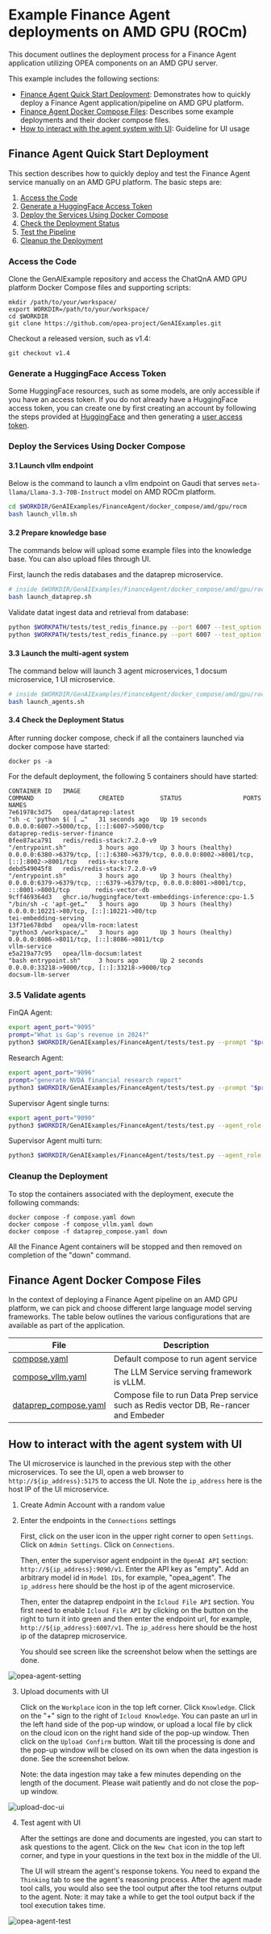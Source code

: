 # Example Finance Agent deployments on AMD GPU (ROCm)

This document outlines the deployment process for a Finance Agent application utilizing OPEA components on an AMD GPU server.

This example includes the following sections:

- [Finance Agent Quick Start Deployment](#finance-agent-quick-start-deployment): Demonstrates how to quickly deploy a Finance Agent application/pipeline on AMD GPU platform.
- [Finance Agent Docker Compose Files](#finance-agent-docker-compose-files): Describes some example deployments and their docker compose files.
- [How to interact with the agent system with UI](#how-to-interact-with-the-agent-system-with-ui): Guideline for UI usage

## Finance Agent Quick Start Deployment

This section describes how to quickly deploy and test the Finance Agent service manually on an AMD GPU platform. The basic steps are:

1. [Access the Code](#access-the-code)
2. [Generate a HuggingFace Access Token](#generate-a-huggingface-access-token)
3. [Deploy the Services Using Docker Compose](#deploy-the-services-using-docker-compose)
4. [Check the Deployment Status](#check-the-deployment-status)
5. [Test the Pipeline](#test-the-pipeline)
6. [Cleanup the Deployment](#cleanup-the-deployment)

### Access the Code

Clone the GenAIExample repository and access the ChatQnA AMD GPU platform Docker Compose files and supporting scripts:

```
mkdir /path/to/your/workspace/
export WORKDIR=/path/to/your/workspace/
cd $WORKDIR
git clone https://github.com/opea-project/GenAIExamples.git
```

Checkout a released version, such as v1.4:

```
git checkout v1.4
```

### Generate a HuggingFace Access Token

Some HuggingFace resources, such as some models, are only accessible if you have an access token. If you do not already have a HuggingFace access token, you can create one by first creating an account by following the steps provided at [HuggingFace](https://huggingface.co/) and then generating a [user access token](https://huggingface.co/docs/transformers.js/en/guides/private#step-1-generating-a-user-access-token).


### Deploy the Services Using Docker Compose

#### 3.1 Launch vllm endpoint

Below is the command to launch a vllm endpoint on Gaudi that serves `meta-llama/Llama-3.3-70B-Instruct` model on AMD ROCm platform.

```bash
cd $WORKDIR/GenAIExamples/FinanceAgent/docker_compose/amd/gpu/rocm
bash launch_vllm.sh
```

#### 3.2 Prepare knowledge base

The commands below will upload some example files into the knowledge base. You can also upload files through UI.

First, launch the redis databases and the dataprep microservice.

```bash
# inside $WORKDIR/GenAIExamples/FinanceAgent/docker_compose/amd/gpu/rocm
bash launch_dataprep.sh
```

Validate datat ingest data and retrieval from database:

```bash
python $WORKPATH/tests/test_redis_finance.py --port 6007 --test_option ingest
python $WORKPATH/tests/test_redis_finance.py --port 6007 --test_option get
```

#### 3.3 Launch the multi-agent system

The command below will launch 3 agent microservices, 1 docsum microservice, 1 UI microservice.

```bash
# inside $WORKDIR/GenAIExamples/FinanceAgent/docker_compose/amd/gpu/rocm
bash launch_agents.sh
```

#### 3.4 Check the Deployment Status

After running docker compose, check if all the containers launched via docker compose have started:

```
docker ps -a
```

For the default deployment, the following 5 containers should have started:

```
CONTAINER ID   IMAGE                                                   COMMAND                  CREATED          STATUS                 PORTS                                                                                      NAMES
7e61978c3d75   opea/dataprep:latest                                    "sh -c 'python $( [ …"   31 seconds ago   Up 19 seconds          0.0.0.0:6007->5000/tcp, [::]:6007->5000/tcp                                                dataprep-redis-server-finance
0fee87aca791   redis/redis-stack:7.2.0-v9                              "/entrypoint.sh"         3 hours ago      Up 3 hours (healthy)   0.0.0.0:6380->6379/tcp, [::]:6380->6379/tcp, 0.0.0.0:8002->8001/tcp, [::]:8002->8001/tcp   redis-kv-store
debd549045f8   redis/redis-stack:7.2.0-v9                              "/entrypoint.sh"         3 hours ago      Up 3 hours (healthy)   0.0.0.0:6379->6379/tcp, :::6379->6379/tcp, 0.0.0.0:8001->8001/tcp, :::8001->8001/tcp       redis-vector-db
9cff469364d3   ghcr.io/huggingface/text-embeddings-inference:cpu-1.5   "/bin/sh -c 'apt-get…"   3 hours ago      Up 3 hours (healthy)   0.0.0.0:10221->80/tcp, [::]:10221->80/tcp                                                  tei-embedding-serving
13f71e678dbd   opea/vllm-rocm:latest                                   "python3 /workspace/…"   3 hours ago      Up 3 hours (healthy)   0.0.0.0:8086->8011/tcp, [::]:8086->8011/tcp                                                vllm-service
e5a219a77c95   opea/llm-docsum:latest                                  "bash entrypoint.sh"     3 hours ago      Up 2 seconds           0.0.0.0:33218->9000/tcp, [::]:33218->9000/tcp                                              docsum-llm-server
```

### 3.5 Validate agents

FinQA Agent:

```bash
export agent_port="9095"
prompt="What is Gap's revenue in 2024?"
python3 $WORKDIR/GenAIExamples/FinanceAgent/tests/test.py --prompt "$prompt" --agent_role "worker" --ext_port $agent_port
```

Research Agent:

```bash
export agent_port="9096"
prompt="generate NVDA financial research report"
python3 $WORKDIR/GenAIExamples/FinanceAgent/tests/test.py --prompt "$prompt" --agent_role "worker" --ext_port $agent_port --tool_choice "get_current_date" --tool_choice "get_share_performance"
```

Supervisor Agent single turns:

```bash
export agent_port="9090"
python3 $WORKDIR/GenAIExamples/FinanceAgent/tests/test.py --agent_role "supervisor" --ext_port $agent_port --stream
```

Supervisor Agent multi turn:

```bash
python3 $WORKDIR/GenAIExamples/FinanceAgent/tests/test.py --agent_role "supervisor" --ext_port $agent_port --multi-turn --stream

```

### Cleanup the Deployment

To stop the containers associated with the deployment, execute the following commands:

```
docker compose -f compose.yaml down
docker compose -f compose_vllm.yaml down
docker compose -f dataprep_compose.yaml down
```

All the Finance Agent containers will be stopped and then removed on completion of the "down" command.

## Finance Agent Docker Compose Files

In the context of deploying a Finance Agent pipeline on an AMD GPU platform, we can pick and choose different large language model serving frameworks. The table below outlines the various configurations that are available as part of the application.

| File                                     | Description                                                                                |
| ---------------------------------------- | ------------------------------------------------------------------------------------------ |
| [compose.yaml](./compose.yaml)           | Default compose to run agent service                                        |
| [compose_vllm.yaml](./compose_vllm.yaml) | The LLM Service serving framework is vLLM.  |
| [dataprep_compose.yaml](./dataprep_compose.yaml) | Compose file to run Data Prep service such as Redis vector DB, Re-rancer and Embeder  |


## How to interact with the agent system with UI

The UI microservice is launched in the previous step with the other microservices.
To see the UI, open a web browser to `http://${ip_address}:5175` to access the UI. Note the `ip_address` here is the host IP of the UI microservice.

1. Create Admin Account with a random value

2. Enter the endpoints in the `Connections` settings

   First, click on the user icon in the upper right corner to open `Settings`. Click on `Admin Settings`. Click on `Connections`.

   Then, enter the supervisor agent endpoint in the `OpenAI API` section: `http://${ip_address}:9090/v1`. Enter the API key as "empty". Add an arbitrary model id in `Model IDs`, for example, "opea_agent". The `ip_address` here should be the host ip of the agent microservice.

   Then, enter the dataprep endpoint in the `Icloud File API` section. You first need to enable `Icloud File API` by clicking on the button on the right to turn it into green and then enter the endpoint url, for example, `http://${ip_address}:6007/v1`. The `ip_address` here should be the host ip of the dataprep microservice.

   You should see screen like the screenshot below when the settings are done.

![opea-agent-setting](../../../../assets/ui_connections_settings.png)

3. Upload documents with UI

   Click on the `Workplace` icon in the top left corner. Click `Knowledge`. Click on the "+" sign to the right of `Icloud Knowledge`. You can paste an url in the left hand side of the pop-up window, or upload a local file by click on the cloud icon on the right hand side of the pop-up window. Then click on the `Upload Confirm` button. Wait till the processing is done and the pop-up window will be closed on its own when the data ingestion is done. See the screenshot below.

   Note: the data ingestion may take a few minutes depending on the length of the document. Please wait patiently and do not close the pop-up window.

![upload-doc-ui](../../../../assets/upload_doc_ui.png)

4. Test agent with UI

   After the settings are done and documents are ingested, you can start to ask questions to the agent. Click on the `New Chat` icon in the top left corner, and type in your questions in the text box in the middle of the UI.

   The UI will stream the agent's response tokens. You need to expand the `Thinking` tab to see the agent's reasoning process. After the agent made tool calls, you would also see the tool output after the tool returns output to the agent. Note: it may take a while to get the tool output back if the tool execution takes time.

![opea-agent-test](../../../../assets/opea-agent-test.png)
